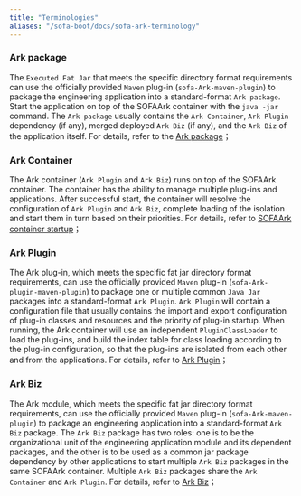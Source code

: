 ```yaml
---
title: "Terminologies"
aliases: "/sofa-boot/docs/sofa-ark-terminology"
---
```


### Ark package

The `Executed Fat Jar` that meets the specific directory format requirements can use the officially provided `Maven` plug-in (`sofa-Ark-maven-plugin`) to package the engineering application into a standard-format `Ark package`. Start the application on top of the SOFAArk container with the `java -jar` command. The `Ark package` usually contains the `Ark Container`, `Ark Plugin` dependency (if any), merged deployed `Ark Biz` (if any), and the `Ark Biz` of the application itself. For details, refer to the [Ark package](../sofa-ark-ark-jar)；

### Ark Container

The Ark container (`Ark Plugin` and `Ark Biz`) runs on top of the SOFAArk container. The container has the ability to manage multiple plug-ins and applications. After successful start, the container will resolve the configuration of `Ark Plugin` and `Ark Biz`, complete loading of the isolation and start them in turn based on their priorities. For details, refer to [SOFAArk container startup](../sofa-ark-startup)；

### Ark Plugin

The Ark plug-in, which meets the specific fat jar directory format requirements, can use the officially provided `Maven` plug-in (`sofa-Ark-plugin-maven-plugin`) to package one or multiple common `Java Jar` packages into a standard-format `Ark Plugin`. `Ark Plugin` will contain a configuration file that usually contains the import and export configuration of plug-in classes and resources and the priority of plug-in startup. When running, the Ark container will use an independent `PluginClassLoader` to load the plug-ins, and build the index table for class loading according to the plug-in configuration, so that the plug-ins are isolated from each other and from the applications. For details, refer to [Ark Plugin](../sofa-ark-ark-plugin)；

### Ark Biz

The Ark module, which meets the specific fat jar directory format requirements, can use the officially provided `Maven` plug-in (`sofa-Ark-maven-plugin`) to package an engineering application into a standard-format `Ark Biz` package. The `Ark Biz` package has two roles: one is to be the organizational unit of the engineering application module and its dependent packages, and the other is to be used as a common jar package dependency by other applications to start multiple `Ark Biz` packages in the same SOFAArk container. Multiple `Ark Biz` packages share the `Ark Container` and `Ark Plugin`. For details, refer to [Ark Biz](./sofa-ark-ark-biz)；